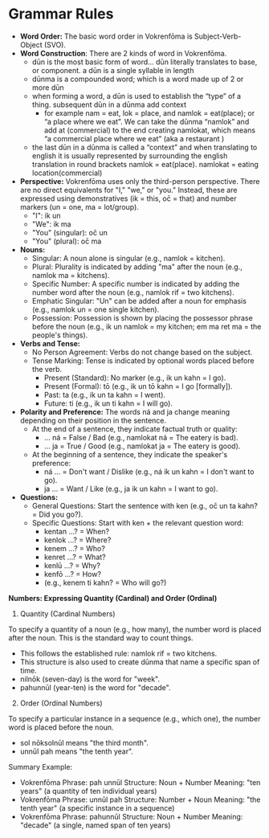 # Grammar Rules

* **Word Order:** The basic word order in Vokrenfōma is Subject-Verb-Object (SVO).  
* **Word Construction**: There are 2 kinds of word in Vokrenfōma.  
  * dūn is the most basic form of word… dūn literally translates to base, or component. a dūn is a single syllable in length  
  * dūnma is a compounded word; which is a word made up of 2 or more dūn  
  * when forming a word, a dūn is used to establish the “type” of a thing. subsequent dūn in a dūnma add context  
    * for example nam \= eat, lok \= place, and namlok \= eat(place); or “a place where we eat”. We can take the dūnma “namlok” and add at (commercial) to the end creating namlokat, which means “a commercial place where we eat” (aka a restaurant )  
  * the last dūn in a dūnma is called a “context” and when translating to english it is usually represented by surrounding the english translation in round brackets namlok \= eat(place). namlokat \= eating location(commercial)  
* **Perspective:** Vokrenfōma uses only the third-person perspective. There are no direct equivalents for "I," "we," or "you." Instead, these are expressed using demonstratives (ik \= this, oc̄ \= that) and number markers (un \= one, ma \= lot/group).  
  * "I": ik un  
  * "We": ik ma  
  * "You" (singular): oc̄ un  
  * "You" (plural): oc̄ ma  
* **Nouns:**  
  * Singular: A noun alone is singular (e.g., namlok \= kitchen).  
  * Plural: Plurality is indicated by adding "ma" after the noun (e.g., namlok ma \= kitchens).  
  * Specific Number: A specific number is indicated by adding the number word after the noun (e.g., namlok rif \= two kitchens).  
  * Emphatic Singular: "Un" can be added after a noun for emphasis (e.g., namlok un \= one single kitchen).  
  * Possession: Possession is shown by placing the possessor phrase before the noun (e.g., ik un namlok \= my kitchen; em ma ret ma \= the people's things).  
* **Verbs and Tense:**  
  * No Person Agreement: Verbs do not change based on the subject.  
  * Tense Marking: Tense is indicated by optional words placed before the verb.  
    * Present (Standard): No marker (e.g., ik un kahn \= I go).  
    * Present (Formal): tō (e.g., ik un tō kahn \= I go \[formally\]).  
    * Past: ta (e.g., ik un ta kahn \= I went).  
    * Future: ti (e.g., ik un ti kahn \= I will go).  
* **Polarity and Preference:** The words ná and ja change meaning depending on their position in the sentence.  
  * At the end of a sentence, they indicate factual truth or quality:  
    * ... ná \= False / Bad (e.g., namlokat ná \= The eatery is bad).  
    * ... ja \= True / Good (e.g., namlokat ja \= The eatery is good).  
  * At the beginning of a sentence, they indicate the speaker's preference:  
    * ná ... \= Don't want / Dislike (e.g., ná ik un kahn \= I don't want to go).  
    * ja ... \= Want / Like (e.g., ja ik un kahn \= I want to go).  
* **Questions:**  
  * General Questions: Start the sentence with ken (e.g., oc̄ un ta kahn? \= Did you go?).  
  * Specific Questions: Start with ken \+ the relevant question word:  
    * kentan ...? \= When?  
    * kenlok ...? \= Where?  
    * kenem ...? \= Who?  
    * kenret ...? \= What?  
    * kenlū ...? \= Why?  
    * kenfō ...? \= How?  
    * (e.g., kenem ti kahn? \= Who will go?)

**Numbers: Expressing Quantity (Cardinal) and Order (Ordinal)**

1. Quantity (Cardinal Numbers)

To specify a quantity of a noun (e.g., how many), the number word is placed after the noun. This is the standard way to count things.

* This follows the established rule: namlok rif \= two kitchens.  
* This structure is also used to create dūnma that name a specific span of time.  
* nilnōk (seven-day) is the word for "week".  
* pahunnūl (year-ten) is the word for "decade".  
2. Order (Ordinal Numbers)

To specify a particular instance in a sequence (e.g., which one), the number word is placed before the noun.

* sol nōksolnūl means "the third month".  
* unnūl pah means "the tenth year".

Summary Example:

* Vokrenfōma Phrase: pah unnūl Structure: Noun \+ Number Meaning: "ten years" (a quantity of ten individual years)  
* Vokrenfōma Phrase: unnūl pah Structure: Number \+ Noun Meaning: "the tenth year" (a specific instance in a sequence)  
* Vokrenfōma Phrase: pahunnūl Structure: Noun \+ Number Meaning: "decade" (a single, named span of ten years)
